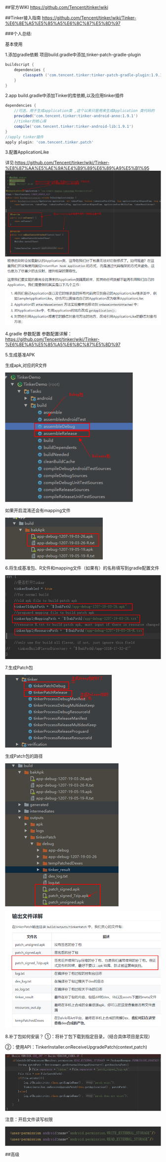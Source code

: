##官方WIKI
https://github.com/Tencent/tinker/wiki

##Tinker接入指南
https://github.com/Tencent/tinker/wiki/Tinker-%E6%8E%A5%E5%85%A5%E6%8C%87%E5%8D%97

###个人总结:

基本使用

1.添加gradle依赖
项目build.gradle中添加,tinker-patch-gradle-plugin
```gradle
buildscript {
    dependencies {
        classpath ('com.tencent.tinker:tinker-patch-gradle-plugin:1.9.1')
    }
}
```

2.app build.gradle中添加Tinker的库依赖,以及应用tinker插件
```gradle
dependencies {
	//可选，用于生成application类 ,这个以来只是用来生成Application 类代码的
	provided('com.tencent.tinker:tinker-android-anno:1.9.1')
    //tinker的核心库
    compile('com.tencent.tinker:tinker-android-lib:1.9.1') 
}
//apply tinker插件
apply plugin: 'com.tencent.tinker.patch'
```

3.配置ApplicationLike

详见:https://github.com/Tencent/tinker/wiki/Tinker-%E8%87%AA%E5%AE%9A%E4%B9%89%E6%89%A9%E5%B1%95
![alt t](./pics/1.png)
![alt t](./pics/1-2.png)

4.gradle 参数配置
参数配置详解：https://github.com/Tencent/tinker/wiki/Tinker-%E6%8E%A5%E5%85%A5%E6%8C%87%E5%8D%97

5.生成基准APK

生成apk,对应的R文件

![alt t](./pics/2.png)

如果开启混淆还会有mapping文件

![alt t](./pics/3.png)

6.将生成基准包、R文件和mapping文件（如果有）的名称填写到gradle配置文件

![alt t](./pics/4.png)

7.生成Patch包

![alt t](./pics/5.png)

生成Patch包的路径

![alt t](./pics/6.png)

![alt t](./pics/7.png)

8.补丁包如何安装？
①：将补丁包下载到指定目录，（结合具体项目是实现）

②：使用API：TinkerInstaller.onReceiveUpgradePatch(context,patch)

![alt t](./pics/8.png)

注意：开启文件读写权限

![alt t](./pics/9.png)

##高级


